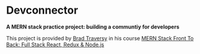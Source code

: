 # Devconnector
**A MERN stack practice project: building a communtiy for developers**

This project is provided by [Brad Traversy](https://github.com/bradtraversy) in his course [MERN Stack Front To Back: Full Stack React, Redux & Node.js](https://www.udemy.com/course/mern-stack-front-to-back/)
